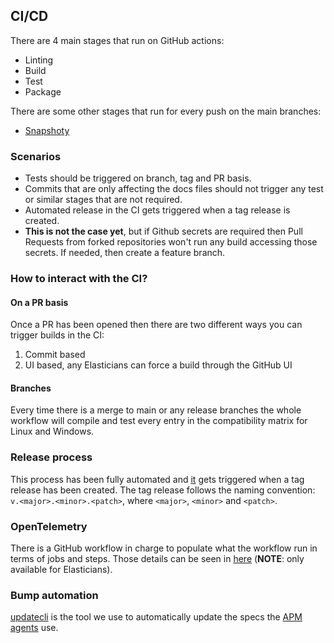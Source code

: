 ## CI/CD

There are 4 main stages that run on GitHub actions:

* Linting
* Build
* Test
* Package

There are some other stages that run for every push on the main branches:

* [Snapshoty](./snapshoty.yml)

### Scenarios

* Tests should be triggered on branch, tag and PR basis.
* Commits that are only affecting the docs files should not trigger any test or similar stages that are not required.
* Automated release in the CI gets triggered when a tag release is created.
* **This is not the case yet**, but if Github secrets are required then Pull Requests from forked repositories won't run any build accessing those secrets. If needed, then create a feature branch.

### How to interact with the CI?

#### On a PR basis

Once a PR has been opened then there are two different ways you can trigger builds in the CI:

1. Commit based
1. UI based, any Elasticians can force a build through the GitHub UI

#### Branches

Every time there is a merge to main or any release branches the whole workflow will compile and test every entry in the compatibility matrix for Linux and Windows.

### Release process

This process has been fully automated and [it](https://github.com/elastic/apm-agent-php/actions/workflows/release.yml) gets triggered when a tag release has been created.
The tag release follows the naming convention: `v.<major>.<minor>.<patch>`, where `<major>`, `<minor>` and `<patch>`.

### OpenTelemetry

There is a GitHub workflow in charge to populate what the workflow run in terms of jobs and steps. Those details can be seen in [here](https://ela.st/oblt-ci-cd-stats) (**NOTE**: only available for Elasticians).

### Bump automation

[updatecli](https://www.updatecli.io/) is the tool we use to automatically update the specs 
the [APM agents](./updatecli.yml) use.
